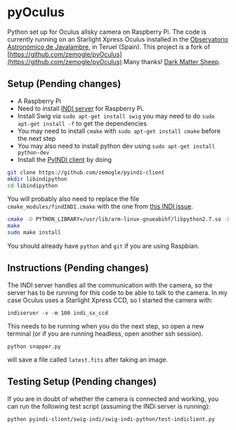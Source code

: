 # pyOculus
Python set up for Oculus allsky camera on Raspberry Pi. The code is currently running on an Starlight Xpress Oculus installed in the [Observatorio Astronómico de Javalambre](http://oajweb.cefca.es), in Teruel (Spain).
This project is a fork of [https://github.com/zemogle/pyOculus](https://github.com/zemogle/pyOculus) Many thanks! [Dark Matter Sheep](http://darkmattersheep.uk/blog/).

## Setup (Pending changes)
- A Raspberry Pi
- Need to install [INDI server](http://indilib.org/download/category/6-raspberry-pi.html) for Raspberry Pi.
- Install Swig via `sudo apt-get install swig` you may need to do `sudo apt-get install -f` to get the dependencies
- You may need to install `cmake` with `sudo apt-get install cmake` before the next step
- You may also need to install python dev using `sudo apt-get install python-dev`
- Install the [PyINDI client](https://github.com/zemogle/pyindi-client) by doing
```bash
git clone https://github.com/zemogle/pyindi-client
mkdir libindipython
cd libindipython
```

You will probably also need to replace the file `cmake_modules/findINDI.cmake` with the one from [this INDI issue](https://sourceforge.net/p/pyindi-client/tickets/2/).

```bash
cmake -D PYTHON_LIBRARY=/usr/lib/arm-linux-gnueabihf/libpython2.7.so -D PYTHON_INCLUDE_DIR=/usr/include/python2.7/ ../pyindi-client/swig-indi/swig-indi-python
make
sudo make install
```

You should already have `python` and `git` if you are using Raspbian.

## Instructions (Pending changes)
The INDI server handles all the communication with the camera, so the server has to be running for this code to be able to talk to the camera. In my case Oculus uses a Starlight Xpress CCD, so I started the camera with:

`indiserver -v -m 100 indi_sx_ccd`

This needs to be running when you do the next step, so open a new terminal (or if you are running headless, open another ssh session).

`python snapper.py`

will save a file called `latest.fits` after taking an image.

## Testing Setup (Pending changes)

If you are in doubt of whether the camera is connected and working, you can run the following test script (assuming the INDi server is running):

`python pyindi-client/swig-indi/swig-indi-python/test-indiclient.py`
